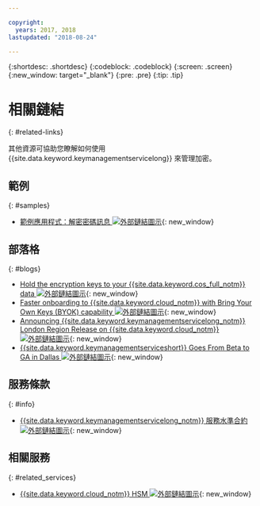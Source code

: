 ```yaml
---

copyright:
  years: 2017, 2018
lastupdated: "2018-08-24"

---
```


{:shortdesc: .shortdesc}
{:codeblock: .codeblock}
{:screen: .screen}
{:new_window: target="_blank"}
{:pre: .pre}
{:tip: .tip}

# 相關鏈結
{: #related-links}

其他資源可協助您瞭解如何使用 {{site.data.keyword.keymanagementservicelong}} 來管理加密。

## 範例
{: #samples}

- [範例應用程式：解密密碼訊息 ![外部鏈結圖示](../../icons/launch-glyph.svg "外部鏈結圖示")](https://github.com/IBM-Bluemix/key-protect-helloworld-python){: new_window}

## 部落格
{: #blogs}

- [Hold the encryption keys to your {{site.data.keyword.cos_full_notm}} data ![外部鏈結圖示](../../icons/launch-glyph.svg "外部鏈結圖示")](https://www.ibm.com/w3-techblog/use-cases/2018/06/encryption-keys-cloud-object-storage/){: new_window}
- [Faster onboarding to {{site.data.keyword.cloud_notm}} with Bring Your Own Keys (BYOK) capability ![外部鏈結圖示](../../icons/launch-glyph.svg "外部鏈結圖示")](https://www.ibm.com/w3-techblog/security/2018/06/byok-key-protect/){: new_window}
- [Announcing {{site.data.keyword.keymanagementservicelong_notm}} London Region Release on {{site.data.keyword.cloud_notm}} ![外部鏈結圖示](../../icons/launch-glyph.svg "外部鏈結圖示")](https://www.ibm.com/blogs/bluemix/2017/12/announcing-ibm-key-protect-london-region-release-ibm-cloud/){: new_window}
- [{{site.data.keyword.keymanagementserviceshort}} Goes From Beta to GA in Dallas ![外部鏈結圖示](../../icons/launch-glyph.svg "外部鏈結圖示")](https://www.ibm.com/blogs/bluemix/2016/12/dallas-key-protect-ga/){: new_window}

## 服務條款
{: #info}

- [{{site.data.keyword.keymanagementservicelong_notm}} 服務水準合約 ![外部鏈結圖示](../../icons/launch-glyph.svg "外部鏈結圖示")](https://www.ibm.com/software/sla/sladb.nsf/sla/bm-7603-02){: new_window}

## 相關服務
{: #related_services}

- [{{site.data.keyword.cloud_notm}} HSM ![外部鏈結圖示](../../icons/launch-glyph.svg "外部鏈結圖示")](https://www.ibm.com/cloud/hardware-security-module){: new_window}

